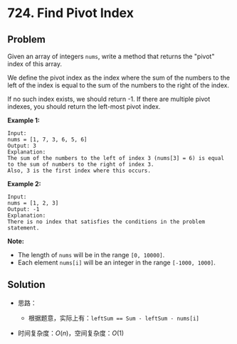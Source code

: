 # 724. Find Pivot Index

## Problem

Given an array of integers `nums`, write a method that returns the "pivot" index of this array.

We define the pivot index as the index where the sum of the numbers to the left of the index is equal to the sum of the numbers to the right of the index.

If no such index exists, we should return -1. If there are multiple pivot indexes, you should return the left-most pivot index.

**Example 1:**

```
Input: 
nums = [1, 7, 3, 6, 5, 6]
Output: 3
Explanation: 
The sum of the numbers to the left of index 3 (nums[3] = 6) is equal to the sum of numbers to the right of index 3.
Also, 3 is the first index where this occurs.
```

 

**Example 2:**

```
Input: 
nums = [1, 2, 3]
Output: -1
Explanation: 
There is no index that satisfies the conditions in the problem statement.
```

 

**Note:**

- The length of `nums` will be in the range `[0, 10000]`.
- Each element `nums[i]` will be an integer in the range `[-1000, 1000]`.

## Solution

- 思路：

  - 根据题意，实际上有：`leftSum == Sum - leftSum - nums[i]`

- 时间复杂度：$O(n)$，空间复杂度：$O(1)$

  